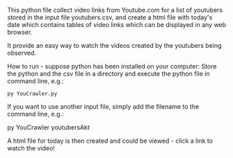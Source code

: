 This python file collect video links from Youtube.com for a list of youtubers stored in the input file youtubers.csv, 
and create a html file with today's date which contains tables of video links which can be displayed in any web browser.

It provide an easy way to watch the videos created by the youtubers being observed.

How to run - suppose python has been installed on your computer:
Store the python and the csv file in a directory and execute the python file in command line, e.g.:

    py YouCrawler.py

If you want to use another input file, simply add the filename to the command line, e.g.:

   py YouCrawler youtubersAkt

A html file for today is then created and could be viewed - click a link to watch the video!
